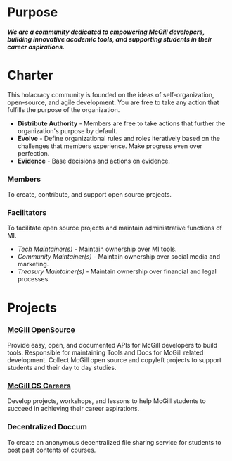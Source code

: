 # Purpose
**_We are a community dedicated to empowering McGill developers, building innovative academic tools, and supporting students in their career aspirations._**

# Charter
This holacracy community is founded on the ideas of self-organization, open-source, and agile development. You are free to take any action that fulfills the purpose of the organization.

- **Distribute Authority** - Members are free to take actions that further the organization's purpose by default.
- **Evolve** - Define organizational rules and roles iteratively based on the challenges that members experience. Make progress even over perfection.
- **Evidence** - Base decisions and actions on evidence.

### Members
To create, contribute, and support open source projects.

### Facilitators
To facilitate open source projects and maintain administrative functions of MI.
- _Tech Maintainer(s)_ - Maintain ownership over MI tools.
- _Community Maintainer(s)_ - Maintain ownership over social media and marketing. 
- _Treasury Maintainer(s)_ - Maintain ownership over financial and legal processes.  

# Projects
### [McGill OpenSource](https://github.com/McGill-Innovations/McGill-OpenSource)
Provide easy, open, and documented APIs for McGill developers to build tools. Responsible for maintaining Tools and Docs for McGill related development. Collect McGill open source and copyleft projects to support students and their day to day studies.

### [McGill CS Careers](https://github.com/abubakardaud/StudentWorks/)
Develop projects, workshops, and lessons to help McGill students to succeed in achieving their career aspirations. 

### Decentralized Doccum
To create an anonymous decentralized file sharing service for students to post past contents of courses.



